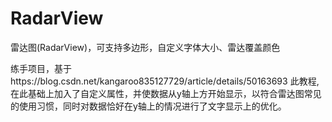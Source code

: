 # RadarView
雷达图(RadarView)，可支持多边形，自定义字体大小、雷达覆盖颜色



练手项目，基于https://blog.csdn.net/kangaroo835127729/article/details/50163693 此教程,在此基础上加入了自定义属性，并使数据从y轴上方开始显示，以符合雷达图常见的使用习惯，同时对数据恰好在y轴上的情况进行了文字显示上的优化。
